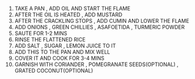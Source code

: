 1. TAKE A PAN , ADD OIL AND START THE FLAME
2. AFTER THE OIL IS HEATED , ADD MUSTARD
3. AFTER THE CRACKLING STOPS , ADD CUMIN AND LOWER THE FLAME
4. ADD ONIONS , GREEN CHILLIES , ASAFOETIDA , TURMERIC POWDER
5. SAUTE FOR 1-2 MINS
6. RINSE THE FLATTENED RICE
7. ADD SALT , SUGAR , LEMON JUICE TO IT 
8. ADD THIS TO THE PAN AND MIX WELL
9. COVER IT AND COOK FOR 3-4 MINS
10. GARNISH WITH CORIANDER , POMEGRANATE SEEDS(OPTIONAL) , GRATED COCONUT(OPTIONAL)
